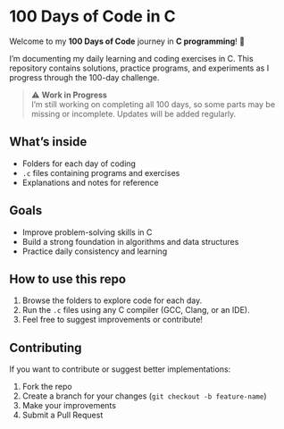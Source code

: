 # 100 Days of Code in C

Welcome to my **100 Days of Code** journey in **C programming**! 🎯  

I’m documenting my daily learning and coding exercises in C. This repository contains solutions, practice programs, and experiments as I progress through the 100-day challenge.

> ⚠️ **Work in Progress**  
> I’m still working on completing all 100 days, so some parts may be missing or incomplete. Updates will be added regularly.

## What’s inside

- Folders for each day of coding  
- `.c` files containing programs and exercises  
- Explanations and notes for reference  

## Goals

- Improve problem-solving skills in C  
- Build a strong foundation in algorithms and data structures  
- Practice daily consistency and learning  

## How to use this repo

1. Browse the folders to explore code for each day.  
2. Run the `.c` files using any C compiler (GCC, Clang, or an IDE).  
3. Feel free to suggest improvements or contribute!  

## Contributing

If you want to contribute or suggest better implementations:

1. Fork the repo  
2. Create a branch for your changes (`git checkout -b feature-name`)  
3. Make your improvements  
4. Submit a Pull Request  
